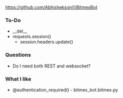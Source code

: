 https://github.com/Abhisheksoni1/BitmexBot


### To-Do
* \_\_del\_\_
* requests.session()
  - session.headers.update()


### Questions
* Do I need both REST and websocket?



### What I like
* @authentication_required() - bitmex_bot.bitmex.py
